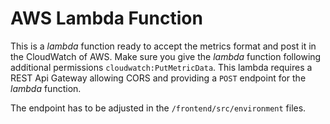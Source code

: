 # AWS Lambda Function

This is a _lambda_ function ready to accept the metrics format and post it in the CloudWatch of AWS. Make sure you give the _lambda_ function following additional permissions `cloudwatch:PutMetricData`. This lambda requires a REST Api Gateway allowing CORS and providing a `POST` endpoint for the _lambda_ function.

The endpoint has to be adjusted in the `/frontend/src/environment` files.
